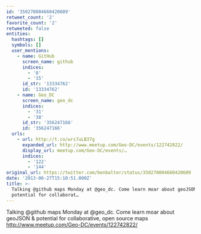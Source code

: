 ```yaml
---
id: '350270004660420609'
retweet_count: '2'
favorite_count: '2'
retweeted: false
entities:
  hashtags: []
  symbols: []
  user_mentions:
    - name: GitHub
      screen_name: github
      indices:
        - '8'
        - '15'
      id_str: '13334762'
      id: '13334762'
    - name: Geo_DC
      screen_name: geo_dc
      indices:
        - '31'
        - '38'
      id_str: '356247166'
      id: '356247166'
  urls:
    - url: http://t.co/wrs7uLB37g
      expanded_url: http://www.meetup.com/Geo-DC/events/122742822/
      display_url: meetup.com/Geo-DC/events/…
      indices:
        - '122'
        - '144'
original_url: https://twitter.com/benbalter/status/350270004660420609
date: '2013-06-27T15:10:51.000Z'
title: >-
  Talking @github maps Monday at @geo_dc. Come learn moar about geoJSON &amp;
  potential for collaborat…
---
```


Talking @github maps Monday at @geo_dc. Come learn moar about geoJSON &amp; potential for collaborative, open source maps http://www.meetup.com/Geo-DC/events/122742822/